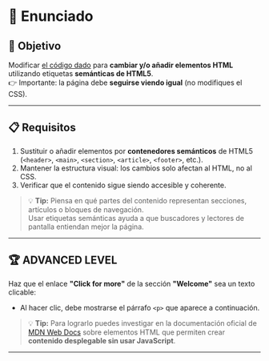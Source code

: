 # 📝 Enunciado

## 🎯 Objetivo

Modificar [el código dado](./index.html) para **cambiar y/o añadir elementos HTML** utilizando etiquetas **semánticas de HTML5**.  
👉 Importante: la página debe **seguirse viendo igual** (no modifiques el CSS).

---

## 📋 Requisitos

1. Sustituir o añadir elementos por **contenedores semánticos** de HTML5 (`<header>`, `<main>`, `<section>`, `<article>`, `<footer>`, etc.).
2. Mantener la estructura visual: los cambios solo afectan al HTML, no al CSS.
3. Verificar que el contenido sigue siendo accesible y coherente.

> 💡 **Tip:** Piensa en qué partes del contenido representan secciones, artículos o bloques de navegación.  
> Usar etiquetas semánticas ayuda a que buscadores y lectores de pantalla entiendan mejor la página.

---

## 🏆 ADVANCED LEVEL

Haz que el enlace **"Click for more"** de la sección **"Welcome"** sea un texto clicable:  

- Al hacer clic, debe mostrarse el párrafo `<p>` que aparece a continuación.

> 💡 **Tip:** Para lograrlo puedes investigar en la documentación oficial de [MDN Web Docs](https://developer.mozilla.org/es/) sobre elementos HTML que permiten crear **contenido desplegable sin usar JavaScript**.
---
